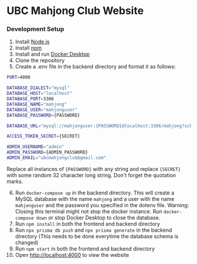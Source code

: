 # UBC Mahjong Club Website

### Development Setup

1. Install [Node.js](https://nodejs.org/en/download/)
2. Install [npm](https://www.npmjs.com/get-npm)
3. Install and run [Docker Desktop](https://www.docker.com/products/docker-desktop/)
4. Clone the repository
5. Create a .env file in the backend directory and format it as follows:

```bash
PORT=4000

DATABASE_DIALECT="mysql"
DATABASE_HOST="localhost"
DATABASE_PORT=3306
DATABASE_NAME="mahjong"
DATABASE_USER="mahjonguser"
DATABASE_PASSWORD={PASSWORD}

DATABASE_URL="mysql://mahjonguser:{PASSWORD}@localhost:3306/mahjong?schema=public"

ACCESS_TOKEN_SECRET={SECRET}

ADMIN_USERNAME="admin"
ADMIN_PASSWORD={ADMIN_PASSWORD}
ADMIN_EMAIL="ubcmahjongclub@gmail.com"
```

Replace all instances of `{PASSWORD}` with any string and replace `{SECRET}` with some random 32 character long string. Don't forget the quotation marks.

6. Run `docker-compose up` in the backend directory. This will create a MySQL database with the name `mahjong` 
and a user with the name `mahjonguser` and the password you specified in the dotenv file. Warning: Closing this terminal might not
stop the docker instance. Run `docker-compose down` or stop Docker Desktop to close the database.
7. Run `npm install` in both the frontend and backend directory 
8. Run `npx prisma db push` and `npx prisma generate` in the backend directory (This needs to be done everytime the database schema is changed)
9. Run `npm start` in both the frontend and backend directory 
10. Open [http://localhost:4000](http://localhost:4000) to view the website

